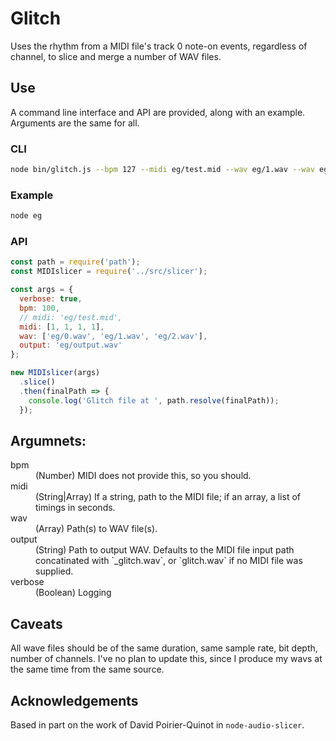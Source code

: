 # Glitch

Uses the rhythm from a MIDI file's track 0 note-on events, regardless of channel, to slice and merge a number of WAV files.

## Use

A command line interface and API are provided, along with an example. Arguments are the same for all.

### CLI

```bash
node bin/glitch.js --bpm 127 --midi eg/test.mid --wav eg/1.wav --wav eg/2.wav
```

### Example

```bash
node eg
```

### API

```javascript
const path = require('path');
const MIDIslicer = require('../src/slicer');

const args = {
  verbose: true,
  bpm: 100,
  // midi: 'eg/test.mid',
  midi: [1, 1, 1, 1],
  wav: ['eg/0.wav', 'eg/1.wav', 'eg/2.wav'],
  output: 'eg/output.wav'
};

new MIDIslicer(args)
  .slice()
  .then(finalPath => {
    console.log('Glitch file at ', path.resolve(finalPath));
  });
```

## Argumnets:

<dl>
  <dt>bpm</dt>
  <dd>(Number) MIDI does not provide this, so you should.</dd>
  <dt>midi</dt>
  <dd>(String|Array) If a string, path to the MIDI file; if an array, a list of timings in seconds.</dd>
  <dt>wav</dt>
  <dd>(Array<string>) Path(s) to WAV file(s).</dd>
  <dt>output</dt>
  <dd>(String) Path to output WAV. Defaults to the MIDI file input path concatinated with `_glitch.wav`, or `glitch.wav` if no MIDI file was supplied.</dd>
  <dt>verbose</dt>
  <dd>(Boolean) Logging</dd>
</dl>

## Caveats

All wave files should be of the same duration, same sample rate, bit depth, number of channels.
I've no plan to update this, since I produce my wavs at the same time from the same source.

## Acknowledgements

Based in part on the work of David Poirier-Quinot in `node-audio-slicer`.
